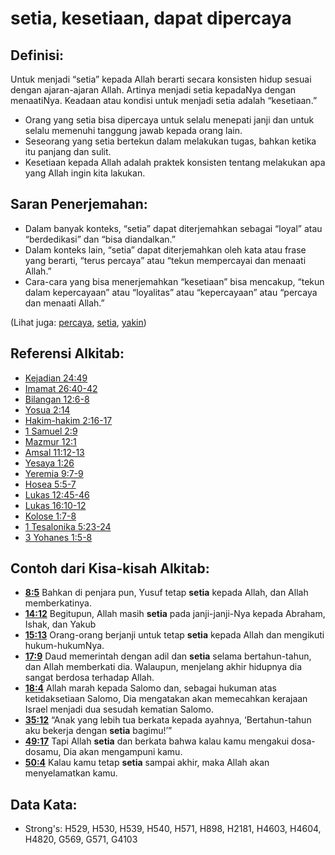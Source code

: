 # setia, kesetiaan, dapat dipercaya

## Definisi:

Untuk menjadi “setia” kepada Allah berarti secara konsisten hidup sesuai dengan ajaran-ajaran Allah. Artinya menjadi setia kepadaNya dengan menaatiNya. Keadaan atau kondisi untuk menjadi setia adalah “kesetiaan.”

- Orang yang setia bisa dipercaya untuk selalu menepati janji dan untuk selalu memenuhi tanggung jawab kepada orang lain.
- Seseorang yang setia bertekun dalam melakukan tugas, bahkan ketika itu panjang dan sulit.
- Kesetiaan kepada Allah adalah praktek konsisten tentang melakukan apa yang Allah ingin kita lakukan.

## Saran Penerjemahan:

- Dalam banyak konteks, “setia” dapat diterjemahkan sebagai “loyal” atau “berdedikasi” dan “bisa diandalkan.”
- Dalam konteks lain, “setia” dapat diterjemahkan oleh kata atau frase yang berarti, “terus percaya” atau “tekun mempercayai dan menaati Allah.”
- Cara-cara yang bisa menerjemahkan “kesetiaan” bisa mencakup, “tekun dalam kepercayaan” atau “loyalitas” atau “kepercayaan” atau “percaya dan menaati Allah.”

(Lihat juga: [percaya](../kt/believe.md), [setia](../kt/faith.md), [yakin](../kt/believe.md))

## Referensi Alkitab:

- [Kejadian 24:49](rc://en/tn/help/gen/24/49)
- [Imamat 26:40-42](rc://en/tn/help/lev/26/40)
- [Bilangan 12:6-8](rc://en/tn/help/num/12/06)
- [Yosua 2:14](rc://en/tn/help/jos/02/14)
- [Hakim-hakim 2:16-17](rc://en/tn/help/jdg/02/16)
- [1 Samuel 2:9](rc://en/tn/help/1sa/02/09)
- [Mazmur 12:1](rc://en/tn/help/psa/012/001)
- [Amsal 11:12-13](rc://en/tn/help/pro/11/12)
- [Yesaya 1:26](rc://en/tn/help/isa/01/26)
- [Yeremia 9:7-9](rc://en/tn/help/jer/09/07)
- [Hosea 5:5-7](rc://en/tn/help/hos/05/05)
- [Lukas 12:45-46](rc://en/tn/help/luk/12/45)
- [Lukas 16:10-12](rc://en/tn/help/luk/16/10)
- [Kolose 1:7-8](rc://en/tn/help/col/01/07)
- [1 Tesalonika 5:23-24](rc://en/tn/help/1th/05/23)
- [3 Yohanes 1:5-8](rc://en/tn/help/3jn/01/05)

## Contoh dari Kisa-kisah Alkitab:

- **[8:5](rc://en/tn/help/obs/08/05)** Bahkan di penjara pun, Yusuf tetap **setia** kepada Allah, dan Allah memberkatinya.
- **[14:12](rc://en/tn/help/obs/14/12)** Begitupun, Allah masih **setia** pada janji-janji-Nya kepada Abraham, Ishak, dan Yakub
- **[15:13](rc://en/tn/help/obs/15/13)** Orang-orang berjanji untuk tetap **setia** kepada Allah dan mengikuti hukum-hukumNya.
- **[17:9](rc://en/tn/help/obs/17/09)** Daud memerintah dengan adil dan **setia** selama bertahun-tahun, dan Allah memberkati dia. Walaupun, menjelang akhir hidupnya dia sangat berdosa terhadap Allah.
- **[18:4](rc://en/tn/help/obs/18/04)** Allah marah kepada Salomo dan, sebagai hukuman atas ketidaksetiaan Salomo, Dia mengatakan akan memecahkan kerajaan Israel menjadi dua sesudah kematian Salomo.
- **[35:12](rc://en/tn/help/obs/35/12)** “Anak yang lebih tua berkata kepada ayahnya, ‘Bertahun-tahun aku bekerja dengan **setia** bagimu!’”
- **[49:17](rc://en/tn/help/obs/49/17)** Tapi Allah **setia** dan berkata bahwa kalau kamu mengakui dosa-dosamu, Dia akan mengampuni kamu.
- **[50:4](rc://en/tn/help/obs/50/04)** Kalau kamu tetap **setia** sampai akhir, maka Allah akan menyelamatkan kamu.

## Data Kata:

- Strong's: H529, H530, H539, H540, H571, H898, H2181, H4603, H4604, H4820, G569, G571, G4103
